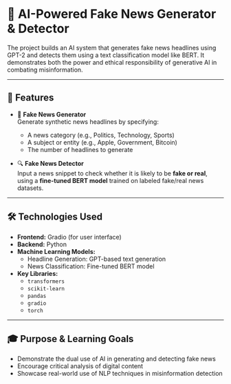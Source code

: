 # 🧠 AI-Powered Fake News Generator & Detector

The project builds an AI system that generates fake news headlines using GPT-2 and detects them using a text classification model like BERT. It demonstrates both the power and ethical responsibility of generative AI in combating misinformation.

---

## 🚀 Features

- 🎯 **Fake News Generator**  
  Generate synthetic news headlines by specifying:
  - A news category (e.g., Politics, Technology, Sports)
  - A subject or entity (e.g., Apple, Government, Bitcoin)
  - The number of headlines to generate

- 🔍 **Fake News Detector**  
  Input a news snippet to check whether it is likely to be **fake or real**, using a **fine-tuned BERT model** trained on labeled fake/real news datasets.

---

## 🛠️ Technologies Used

- **Frontend:** Gradio (for user interface)
- **Backend:** Python
- **Machine Learning Models:**  
  - Headline Generation: GPT-based text generation  
  - News Classification: Fine-tuned BERT model
- **Key Libraries:**  
  - `transformers`  
  - `scikit-learn`  
  - `pandas`  
  - `gradio`  
  - `torch`

---

## 🎓 Purpose & Learning Goals

- Demonstrate the dual use of AI in generating and detecting fake news
- Encourage critical analysis of digital content
- Showcase real-world use of NLP techniques in misinformation detection
